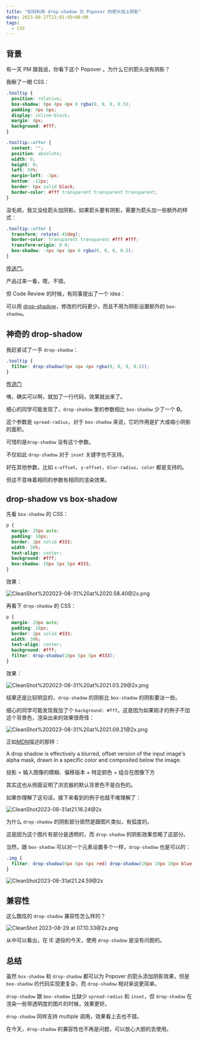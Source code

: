 ```yaml
---
title: "如何利用 drop-shadow 为 Popover 的箭头加上阴影"
date: 2023-08-27T21:01:45+08:00
tags:
  - CSS
---
```


## 背景

有一天 PM 跟我说，你看下这个 Popover 。为什么它的箭头没有阴影？

我瞅了一眼 CSS：

```css
.tooltip {
  position: relative;
  box-shadow: 0px 4px 4px 0 rgba(0, 0, 0, 0.5);
  padding: 4px 6px;
  display: inline-block;
  margin: 4px;
  background: #fff;
}

.tooltip::after {
  content: "";
  position: absolute;
  width: 0;
  height: 0;
  left: 50%;
  margin-left: -3px;
  bottom: -12px;
  border: 6px solid black;
  border-color: #fff transparent transparent transparent;
}
```

没毛病，我又没给箭头加阴影。如果箭头要有阴影，需要为箭头加一些额外的样式：

```css
.tooltip::after {
  transform: rotate(-45deg);
  border-color: transparent transparent #fff #fff;
  transform-origin: 0 0;
  box-shadow: -4px 4px 4px 0 rgba(0, 0, 0, 0.5);
}
```

[传送门](https://codepen.io/zxf4399/pen/abPdEmN)。

产品过来一看，嗯，不错。

但 Code Review 的时候，有同事提出了一个 idea：

可以用 [drop-shadow](https://developer.mozilla.org/en-US/docs/Web/CSS/filter-function/drop-shadow)，修改的代码更少，而且不用为阴影设置额外的 `box-shadow`。

## 神奇的 drop-shadow

我赶紧试了一手 `drop-shadow`：

```css
.tooltip {
  filter: drop-shadow(0px 4px 4px rgba(0, 0, 0, 0.5));
}
```

[传送门](https://codepen.io/zxf4399/pen/YzdwYdL)

咦，确实可以啊，就加了一行代码，效果就出来了。

细心的同学可能发现了，`drop-shadow` 里的参数相比 `box-shadow` 少了一个 **0**。

这个参数是 `spread-radius`，对于 `box-shadow` 来说，它的作用是扩大或缩小阴影的面积。

可惜的是`drop-shadow` 没有这个参数。

不仅如此 `drop-shadow` 对于 `inset` 关键字也不支持。

好在其他参数，比如 `x-offset`、`y-offset`、`blur-radius`、`color` 都是支持的。

但这不意味着相同的参数有相同的渲染效果。

## drop-shadow vs box-shadow

先看 `box-shadow` 的 CSS：

```css
p {
  margin: 20px auto;
  padding: 10px;
  border: 2px solid #333;
  width: 30%;
  text-align: center;
  background: #fff;
  box-shadow: 10px 5px 5px #333;
}
```

效果：

![CleanShot%202023-08-31%20at%2020.58.40@2x.png](https://raw.githubusercontent.com/zxf4399/oss/main/2023/08/31/CleanShot%202023-08-31%20at%2020.58.40@2x.png)

再看下 `drop-shadow` 的 CSS：

```css
p {
  margin: 20px auto;
  padding: 10px;
  border: 2px solid #333;
  width: 30%;
  text-align: center;
  background: #fff;
  filter: drop-shadow(10px 5px 5px #333);
}
```

效果：

![CleanShot%202023-08-31%20at%2021.03.29@2x.png](https://raw.githubusercontent.com/zxf4399/oss/main/2023/08/31/CleanShot%202023-08-31%20at%2021.03.29@2x.png)

结果还是比较明显的，`drop-shadow` 的阴影比 `box-shadow` 的阴影要淡一些。

细心的同学可能发现我加了个 `background: #fff`。这是因为如果刚才的例子不加这个背景色，渲染出来的效果很奇怪：

![CleanShot%202023-08-31%20at%2021.09.21@2x.png](https://raw.githubusercontent.com/zxf4399/oss/main/2023/08/31/CleanShot%202023-08-31%20at%2021.09.21@2x.png)

正如[MDN](https://developer.mozilla.org/en-US/docs/Web/CSS/filter-function/drop-shadow)描述的那样：

A drop shadow is effectively a blurred, offset version of the input image's alpha mask, drawn in a specific color and composited below the image.

投影 = 输入图像的模糊、偏移版本 + 特定颜色 + 组合在图像下方

其实这也从侧面证明了浏览器的默认背景色不是白色的。

如果你理解了这句话，接下来看到的例子也就不难理解了：

![CleanShot2023-08-31at21.16.24@2x](https://raw.githubusercontent.com/zxf4399/oss/main/2023/08/31/CleanShot%202023-08-31%20at%2021.16.24@2x.png)

为什么 `drop-shadow` 的阴影部分居然是跟图片类似，有弧度的。

这是因为这个图片有部分是透明的，而 `drop-shadow` 的阴影效果忽略了这部分。

当然，跟 `box-shadow` 可以对一个元素设置多个一样，`drop-shadow` 也是可以的：

```css
.img {
  filter: drop-shadow(6px 6px 6px red) drop-shadow(10px 10px 10px blue);
}
```

![CleanShot2023-08-31at21.24.59@2x](https://raw.githubusercontent.com/zxf4399/oss/main/2023/08/31/CleanShot%202023-08-31%20at%2021.24.59@2x.png)

## 兼容性

这么酷炫的 `drop-shadow` 兼容性怎么样的？

![CleanShot 2023-08-29 at 07.10.33@2x.png](https://raw.githubusercontent.com/zxf4399/oss/main/2023/08/29/CleanShot%202023-08-29%20at%2007.10.33@2x.png)

从中可以看出，在 IE 退役的今天，使用 `drop-shadow` 是没有问题的。

## 总结

虽然 `box-shadow` 和 `drop-shadow` 都可以为 Popover 的箭头添加阴影效果，但是 `box-shadow` 的代码实现更复杂，而 `drop-shadow` 相对来说更简单。

`drop-shadow` 跟 `box-shadow` 比缺少 `spread-radius` 和 `inset`，但 `drop-shadow` 在渲染一些带透明度的图片的时候，效果更好。

`drop-shadow` 同样支持 multiple 调用，效果看上去也不错。

在今天，`drop-shadow` 的兼容性也不再是问题，可以放心大胆的去使用。
